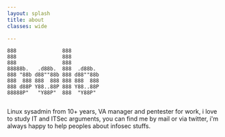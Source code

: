 ```yaml
---
layout: splash
title: about
classes: wide

--- 
```

```
888               888               
888               888               
888               888               
88888b.   .d88b.  888  .d88b.       
888 "88b d88""88b 888 d88""88b      
888  888 888  888 888 888  888      
888 d88P Y88..88P 888 Y88..88P      
88888P"   "Y88P"  888  "Y88P"  
     
```
 Linux sysadmin from 10+ years, VA manager and pentester for work, i love to study IT and ITSec arguments, you can find me by mail or via twitter, i'm always happy to help peoples about infosec stuffs.
